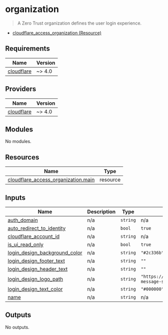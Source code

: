 <!-- BEGIN_TF_DOCS -->
# organization

> A Zero Trust organization defines the user login experience.

- [cloudflare\_access\_organization (Resource)](https://registry.terraform.io/providers/cloudflare/cloudflare/latest/docs/resources/access_organization)

## Requirements

| Name | Version |
|------|---------|
| <a name="requirement_cloudflare"></a> [cloudflare](#requirement\_cloudflare) | ~> 4.0 |

## Providers

| Name | Version |
|------|---------|
| <a name="provider_cloudflare"></a> [cloudflare](#provider\_cloudflare) | ~> 4.0 |

## Modules

No modules.

## Resources

| Name | Type |
|------|------|
| [cloudflare_access_organization.main](https://registry.terraform.io/providers/cloudflare/cloudflare/latest/docs/resources/access_organization) | resource |

## Inputs

| Name | Description | Type | Default | Required |
|------|-------------|------|---------|:--------:|
| <a name="input_auth_domain"></a> [auth\_domain](#input\_auth\_domain) | n/a | `string` | n/a | yes |
| <a name="input_auto_redirect_to_identity"></a> [auto\_redirect\_to\_identity](#input\_auto\_redirect\_to\_identity) | n/a | `bool` | `true` | no |
| <a name="input_cloudflare_account_id"></a> [cloudflare\_account\_id](#input\_cloudflare\_account\_id) | n/a | `string` | n/a | yes |
| <a name="input_is_ui_read_only"></a> [is\_ui\_read\_only](#input\_is\_ui\_read\_only) | n/a | `bool` | `true` | no |
| <a name="input_login_design_background_color"></a> [login\_design\_background\_color](#input\_login\_design\_background\_color) | n/a | `string` | `"#2c336b"` | no |
| <a name="input_login_design_footer_text"></a> [login\_design\_footer\_text](#input\_login\_design\_footer\_text) | n/a | `string` | `""` | no |
| <a name="input_login_design_header_text"></a> [login\_design\_header\_text](#input\_login\_design\_header\_text) | n/a | `string` | `""` | no |
| <a name="input_login_design_logo_path"></a> [login\_design\_logo\_path](#input\_login\_design\_logo\_path) | n/a | `string` | `"https://raw.githubusercontent.com/atisawd/boxicons/9ffa9136e8681886bb7bd2145cd4098717ce1c11/svg/solid/bxs-message-square-detail.svg"` | no |
| <a name="input_login_design_text_color"></a> [login\_design\_text\_color](#input\_login\_design\_text\_color) | n/a | `string` | `"#000000"` | no |
| <a name="input_name"></a> [name](#input\_name) | n/a | `string` | n/a | yes |

## Outputs

No outputs.
<!-- END_TF_DOCS -->